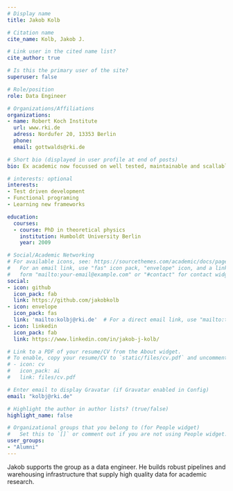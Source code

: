 ```yaml
---
# Display name
title: Jakob Kolb

# Citation name
cite_name: Kolb, Jakob J.

# Link user in the cited name list?
cite_author: true

# Is this the primary user of the site?
superuser: false

# Role/position
role: Data Engineer

# Organizations/Affiliations
organizations:
- name: Robert Koch Institute
  url: www.rki.de
  adress: Nordufer 20, 13353 Berlin
  phone: 
  email: gottwalds@rki.de

# Short bio (displayed in user profile at end of posts)
bio: Ex academic now focussed on well tested, maintainable and scallable applications.

# interests: optional
interests:
- Test driven development
- Functional programing
- Learning new frameworks

education:
  courses:
  - course: PhD in theoretical physics
    institution: Humboldt University Berlin
    year: 2009

# Social/Academic Networking
# For available icons, see: https://sourcethemes.com/academic/docs/page-builder/#icons
#   For an email link, use "fas" icon pack, "envelope" icon, and a link in the
#   form "mailto:your-email@example.com" or "#contact" for contact widget.
social:
- icon: github
  icon_pack: fab
  link: https://github.com/jakobkolb
- icon: envelope
  icon_pack: fas
  link: 'mailto:kolbj@rki.de'  # For a direct email link, use "mailto:test@example.org".
- icon: linkedin
  icon_pack: fab
  link: https://www.linkedin.com/in/jakob-j-kolb/

# Link to a PDF of your resume/CV from the About widget.
# To enable, copy your resume/CV to `static/files/cv.pdf` and uncomment the lines below.
# - icon: cv
#   icon_pack: ai
#   link: files/cv.pdf

# Enter email to display Gravatar (if Gravatar enabled in Config)
email: "kolbj@rki.de"

# Highlight the author in author lists? (true/false)
highlight_name: false

# Organizational groups that you belong to (for People widget)
#   Set this to `[]` or comment out if you are not using People widget.
user_groups:
- "Alumni"
---
```


Jakob supports the group as a data engineer. He builds robust pipelines and warehousing infrastructure that supply high quality data for academic research. 
